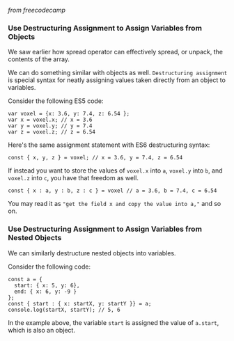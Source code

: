 _from freecodecamp_

### Use Destructuring Assignment to Assign Variables from Objects

We saw earlier how spread operator can effectively spread, or unpack, the contents of the array.

We can do something similar with objects as well. `Destructuring assignment` is special syntax for neatly assigning values taken directly from an object to variables.

Consider the following ES5 code:
```
var voxel = {x: 3.6, y: 7.4, z: 6.54 };
var x = voxel.x; // x = 3.6
var y = voxel.y; // y = 7.4
var z = voxel.z; // z = 6.54
```

Here's the same assignment statement with ES6 destructuring syntax:
```
const { x, y, z } = voxel; // x = 3.6, y = 7.4, z = 6.54
```
If instead you want to store the values of `voxel.x` into `a`, `voxel.y` into `b`, and `voxel.z` into `c`, you have that freedom as well.
```
const { x : a, y : b, z : c } = voxel // a = 3.6, b = 7.4, c = 6.54
```
You may read it as `"get the field x and copy the value into a,"` and so on.

### Use Destructuring Assignment to Assign Variables from Nested Objects

We can similarly destructure nested objects into variables.

Consider the following code:
```
const a = {
  start: { x: 5, y: 6},
  end: { x: 6, y: -9 }
};
const { start : { x: startX, y: startY }} = a;
console.log(startX, startY); // 5, 6
```
In the example above, the variable `start` is assigned the value of `a.start`, which is also an object.
